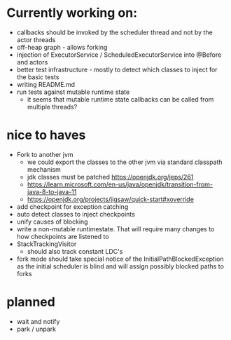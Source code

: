 # Currently working on:

- callbacks should be invoked by the scheduler thread and not by the actor threads
- off-heap graph - allows forking
- injection of ExecutorService / ScheduledExecutorService into @Before and actors
- better test infrastructure - mostly to detect which classes to inject for the basic tests
- writing README.md
- run tests against mutable runtime state
  - it seems that mutable runtime state callbacks can be called from multiple threads?

# nice to haves
- Fork to another jvm
  - we could export the classes to the other jvm via standard classpath mechanism
  - jdk classes must be patched https://openjdk.org/jeps/261
  - https://learn.microsoft.com/en-us/java/openjdk/transition-from-java-8-to-java-11
  - https://openjdk.org/projects/jigsaw/quick-start#xoverride
- add checkpoint for exception catching
- auto detect classes to inject checkpoints
- unify causes of blocking
- write a non-mutable runtimestate. That will require many changes to how checkpoints are listened to
- StackTrackingVisitor
  - should also track constant LDC's
- fork mode should take special notice of the  InitialPathBlockedException as the initial scheduler is blind and will assign possibly blocked paths to forks

# planned
- wait and notify
- park / unpark

 